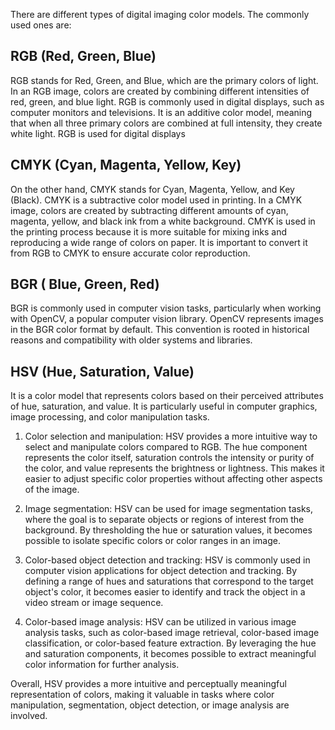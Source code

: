 There are different types of digital imaging color models. The commonly used ones are:

## RGB (Red, Green, Blue)

RGB stands for Red, Green, and Blue, which are the primary colors of light. In an RGB image, colors are created by combining different intensities of red, green, and blue light. RGB is commonly used in digital displays, such as computer monitors and televisions. It is an additive color model, meaning that when all three primary colors are combined at full intensity, they create white light. RGB is used for digital displays

## CMYK (Cyan, Magenta, Yellow, Key)
On the other hand, CMYK stands for Cyan, Magenta, Yellow, and Key (Black). CMYK is a subtractive color model used in printing. In a CMYK image, colors are created by subtracting different amounts of cyan, magenta, yellow, and black ink from a white background. CMYK is used in the printing process because it is more suitable for mixing inks and reproducing a wide range of colors on paper. It is important to convert it from RGB to CMYK to ensure accurate color reproduction.

## BGR ( Blue, Green, Red)
BGR is commonly used in computer vision tasks, particularly when working with OpenCV, a popular computer vision library. OpenCV represents images in the BGR color format by default. This convention is rooted in historical reasons and compatibility with older systems and libraries.

## HSV (Hue, Saturation, Value)
It is a color model that represents colors based on their perceived attributes of hue, saturation, and value. It is particularly useful in computer graphics, image processing, and color manipulation tasks.

1. Color selection and manipulation: HSV provides a more intuitive way to select and manipulate colors compared to RGB. The hue component represents the color itself, saturation controls the intensity or purity of the color, and value represents the brightness or lightness. This makes it easier to adjust specific color properties without affecting other aspects of the image.

2. Image segmentation: HSV can be used for image segmentation tasks, where the goal is to separate objects or regions of interest from the background. By thresholding the hue or saturation values, it becomes possible to isolate specific colors or color ranges in an image.

3. Color-based object detection and tracking: HSV is commonly used in computer vision applications for object detection and tracking. By defining a range of hues and saturations that correspond to the target object's color, it becomes easier to identify and track the object in a video stream or image sequence.

4. Color-based image analysis: HSV can be utilized in various image analysis tasks, such as color-based image retrieval, color-based image classification, or color-based feature extraction. By leveraging the hue and saturation components, it becomes possible to extract meaningful color information for further analysis.

Overall, HSV provides a more intuitive and perceptually meaningful representation of colors, making it valuable in tasks where color manipulation, segmentation, object detection, or image analysis are involved.
